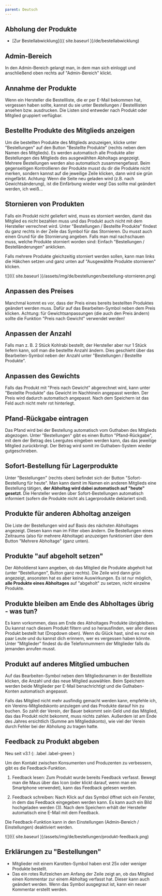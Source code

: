 ```yaml
---
parent: Deutsch
---
```

## Abholung der Produkte
* [Zur Bestellabwicklung]({{ site.baseurl }}/de/bestellabwicklung)

## Admin-Bereich
In den Admin-Bereich gelangt man, in dem man sich einloggt und anschließend oben rechts auf "Admin-Bereich" klickt.

## Annahme der Produkte
Wenn ein Hersteller die Bestellliste, die er per E-Mail bekommen hat, vergessen haben sollte, kannst du sie unter Bestellungen / Bestelllisten ansehen bzw. ausdrucken. Die Listen sind entweder nach Produkt oder Mitglied gruppiert verfügbar.

## Bestellte Produkte des Mitglieds anzeigen
Um die bestellten Produkte des Mitglieds anzuzeigen, klicke unter "Bestellungen" auf den Button "Bestellte Produkte" (rechts neben dem Namen des Mitglieds). Es werden automatisch alle Produkte aller Bestellungen des Mitglieds des ausgewählten Abholtags angezeigt. Mehrere Bestellungen werden also automatisch zusammengefasst. Beim gegenseitigen Kontrollieren der Produkte musst du dir die Produkte nicht merken, sondern kannst auf die jeweilige Zeile klicken, dann wird sie grün eingefärbt. Achtung: Wenn die Seite neu geladen wird (z.B. nach Gewichtsänderung), ist die Einfärbung wieder weg! Das sollte mal geändert werden, ich weiß...

## Stornieren von Produkten
Falls ein Produkt nicht geliefert wird, muss es storniert werden, damit das Mitglied es nicht bezahlen muss und das Produkt auch nicht mit dem Hersteller verrechnet wird. Unter "Bestellungen / Bestellte Produkte" findest du ganz rechts in der Zeile das Symbol für das Stornieren. Du musst auch einen Grund für die Stornierung angeben. Falls man mal nachschauen muss, welche Produkte storniert worden sind: Einfach "Bestellungen / Bestelländerungen" anklicken.

Falls mehrere Produkte gleichzeitig storniert werden sollen, kann man links die Häkchen setzen und ganz unten auf "Ausgewählte Produkte stornieren" klicken.

![]({{ site.baseurl }}/assets/img/de/bestellungen/bestellung-stornieren.png)


## Anpassen des Preises
Manchmal kommt es vor, dass der Preis eines bereits bestellten Produktes geändert werden muss. Dafür auf das Bearbeiten-Symbol neben dem Preis klicken. Achtung: für Gewichtsanpassungen (die auch den Preis ändern) sollte die Funktion "Preis nach Gewicht" verwendet werden!

## Anpassen der Anzahl
Falls man z. B. 2 Stück Kohlrabi bestellt, der Hersteller aber nur 1 Stück liefern kann, soll man die bestellte Anzahl ändern. Dies geschieht über das Bearbeiten-Symbol neben der Anzahl unter "Bestellungen / Bestellte Produkte".

## Anpassen des Gewichts
Falls das Produkt mit "Preis nach Gewicht" abgerechnet wird, kann unter "Bestellte Produkte" das Gewicht im Nachhinein angepasst werden. Der Preis wird dadurch automatisch angepasst. Nach dem Speichern ist das Feld auch nicht mehr rot hinterlegt.

## Pfand-Rückgabe eintragen
Das Pfand wird bei der Bestellung automatisch vom Guthaben des Mitglieds abgezogen. Unter "Bestellungen" gibt es einen Button "Pfand-Rückgabe", mit dem der Betrag des Leergutes eingeben werden kann, das das jeweilige Mitglied zurückbringt. Der Betrag wird somit im Guthaben-System wieder gutgeschrieben.

## Sofort-Bestellung für Lagerprodukte
Unter "Bestellungen" (rechts oben) befindet sich der Button "Sofort-Bestellung für heute". Man kann damit im Namen ein anderen Mitglieds eine Bestellung tätigen, **der Abholtag wird dabei automatisch auf "heute" gesetzt**. Die Hersteller werden über Sofort-Bestellungen automatisch informiert (sofern die Produkte nicht als Lagerprodukte deklariert sind).

## Produkte für anderen Abholtag anzeigen
Die Liste der Bestellungen wird auf Basis des nächsten Abholtages angezeigt. Diesen kann man im Filter oben ändern. Die Bestellungen eines Zeitraums (also für mehrere Abholtage) anzuzeigen funktioniert über dem Button "Mehrere Abholtage" (ganz unten).

## Produkte "auf abgeholt setzen"
Der Abholdienst kann angeben, ob das Mitglied die Produkte abgeholt hat (unter "Bestellungen", Button ganz rechts). Die Zeile wird dann grün angezeigt, ansonsten hat es aber keine Auswirkungen. Es ist nur möglich, **alle Produkte eines Abholtages** auf "abgeholt" zu setzen, nicht einzelne Produkte.

## Produkte bleiben am Ende des Abholtages übrig - was tun?
Es kann vorkommen, dass am Ende des Abholtages Produkte übrigbleiben. Du kannst nach diesem Produkt filtern und so herausfinden, wer aller dieses Produkt bestellt hat (Dropdown oben). Wenn du Glück hast, sind es nur ein paar Leute und du kannst dich erinnern, wer es vergessen haben könnte. Unter "Mitglieder" findest du die Telefonnummern der Mitglieder falls du jemanden anrufen musst.

## Produkt auf anderes Mitglied umbuchen
Auf das Bearbeiten-Symbol neben dem Mitgliedsnamen in der Bestellliste klicken, die Anzahl und das neue Mitglied auswählen. Beim Speichern werden beide Mitglieder per E-Mail benachrichtigt und die Guthaben-Konten automatisch angepasst.

Falls das Mitglied nicht mehr ausfindig gemacht werden kann, empfehle ich, ein Vereins-Mitgliedskonto anzulegen und das Produkte darauf hin zu buchen. So zahlt der Verein, der Bauer bekommt sein Geld und das Mitglied, das das Produkt nicht bekommt, muss nichts zahlen. Außerdem ist am Ende des Jahres ersichtlich (Summe am Mitgliedskonto), wie viel der Verein durch Fehler bei der Abholung zu tragen hatte.

## Feedback zu Produkt abgeben

Neu seit v3.1
{: .label .label-green }

Um den Kontakt zwischen Konsumenten und Produzenten zu verbessern, gibt es die Feedback-Funktion.

1) Feedback lesen: Zum Produkt wurde bereits Feedback verfasst. Bewegt man die Maus über das Icon (oder klickt darauf, wenn man ein Smartphone verwendet), kann das Feedback gelesen werden.

2) Feedback schreiben: Nach Klick auf das Symbol öffnet sich ein Fenster, in dem das Feedback eingegeben werden kann. Es kann auch ein Bild hochgeladen werden (3). Nach dem Speichern erhält der Hersteller automatisch eine E-Mail mit dem Feedback.

Die Feedback-Funktion kann in den Einstellungen (Admin-Bereich / Einstellungen) deaktiviert werden.

![]({{ site.baseurl }}/assets/img/de/bestellungen/produkt-feedback.png)


## Erklärungen zu "Bestellungen"
* Mitglieder mit einem Karotten-Symbol haben erst 25x oder weniger Produkte bestellt.
* Das ein rotes Rufzeichen am Anfang der Zeile zeigt an, ob das Mitglied einen Kommentar zur einem Abholtag verfasst hat. Dieser kann auch geändert werden. Wenn das Symbol ausgegraut ist, kann ein neuer Kommentar erstellt werden.

